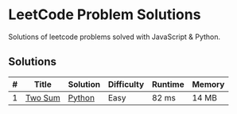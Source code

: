 # LeetCode Problem Solutions
Solutions of leetcode problems solved with JavaScript & Python.

## Solutions

| # | Title | Solution | Difficulty | Runtime | Memory |
|---| ----- | -------- | ---------- | ------- | ------ |
| 1 | [Two Sum](https://leetcode.com/problems/two-sum/) | [Python](./Python/twoSum.py) | Easy | 82 ms | 14 MB |
